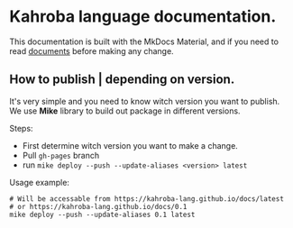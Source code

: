 # Kahroba language documentation.
This documentation is built with the MkDocs Material, and if you need to read [documents](https://squidfunk.github.io/mkdocs-material/) before making any change.

## How to publish | depending on version.
It's very simple and you need to know witch version you want to publish.
We use **Mike** library to build out package in different versions.

Steps:
* First determine witch version you want to make a change.
* Pull `gh-pages` branch
* run `mike deploy --push --update-aliases <version> latest`

Usage example:
```
# Will be accessable from https://kahroba-lang.github.io/docs/latest
# or https://kahroba-lang.github.io/docs/0.1
mike deploy --push --update-aliases 0.1 latest
```